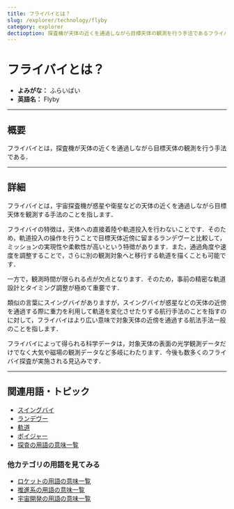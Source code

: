 ```yaml
---
title: フライバイとは？
slug: /explorer/technology/flyby
category: explorer
dectioption: 探査機が天体の近くを通過しながら目標天体の観測を行う手法であるフライバイの意味・定義・内容について解説します．
---
```


# フライバイとは？

- **よみがな：** ふらいばい  
- **英語名：** Flyby  

---

## 概要

フライバイとは，探査機が天体の近くを通過しながら目標天体の観測を行う手法である．

---

## 詳細

フライバイとは，宇宙探査機が惑星や衛星などの天体の近くを通過しながら目標天体を観測する手法のことを指します．

フライバイの特徴は，天体への直接着陸や軌道投入を行わないことです．そのため，軌道投入の操作を行うことで目標天体近傍に留まるランデヴーと比較して，ミッションの実現性や柔軟性が高いという特徴があります．また，通過角度や速度を調整することで，さらに別の観測対象へと移行する軌道を描くことも可能です．

一方で，観測時間が限られる点が欠点となります．そのため，事前の精密な軌道設計とタイミング調整が極めて重要です．

類似の言葉にスイングバイがありますが，スイングバイが惑星などの天体の近傍を通過する際に重力を利用して軌道を変化させたりする航行手法のことを指すのに対して，フライバイはより広い意味で対象天体の近傍を通過する航法手法一般のことを指します．

フライバイによって得られる科学データは，対象天体の表面の光学観測データだけでなく大気や磁場の観測データなど多岐にわたります．今後も数多くのフライバイ探査が実施される見込みです．

---

## 関連用語・トピック

- [スイングバイ](/docs/explorer/technology/swingby)
- [ランデヴー](/docs/explorer/technology/rendezvous)
- [軌道](/docs/orbit/orbit)
- [ボイジャー](/docs/explorer/mission/voyager)
- [探査の用語の意味一覧](/docs/category/explorer)

### 他カテゴリの用語を見てみる
- [ロケットの用語の意味一覧](/docs/category/rocket)
- [推進系の用語の意味一覧](/docs/category/propulsion)
- [宇宙開発の用語の意味一覧](/docs/category/glossary)